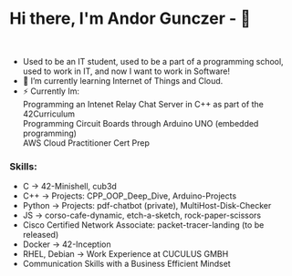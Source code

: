 # Hi there, I'm Andor Gunczer - 👋 

<br>

- Used to be an IT student, used to be a part of a programming school, used to work in IT, and now I want to work in Software!
- 🌱 I’m currently learning Internet of Things and Cloud.
- ⚡ Currently Im:</br>
      Programming an Intenet Relay Chat Server in C++ as part of the 42Curriculum</br>
      Programming Circuit Boards through Arduino UNO (embedded programming) </br>
      AWS Cloud Practitioner Cert Prep
        </br>
<!-- 
### Connect with me:

&nbsp;&nbsp;
[![website](./img/linkedin-light.svg)](https://linkedin.com/in/codeSTACKr#gh-light-mode-only)
[![website](./img/linkedin-dark.svg)](https://linkedin.com/in/codeSTACKr#gh-dark-mode-only)
&nbsp;&nbsp;
[![website](./img/instagram-light.svg)](https://instagram.com/codeSTACKr#gh-light-mode-only)
[![website](./img/instagram-dark.svg)](https://instagram.com/codeSTACKr#gh-dark-mode-only) -->

### Skills:

- C -> 42-Minishell, cub3d
- C++ ->  Projects: CPP_OOP_Deep_Dive, Arduino-Projects
- Python -> Projects: pdf-chatbot (private), MultiHost-Disk-Checker
- JS -> corso-cafe-dynamic, etch-a-sketch, rock-paper-scissors
- Cisco Certified Network Associate: packet-tracer-landing (to be released)
- Docker -> 42-Inception
- RHEL, Debian -> Work Experience at CUCULUS GMBH
- Communication Skills with a Business Efficient Mindset
